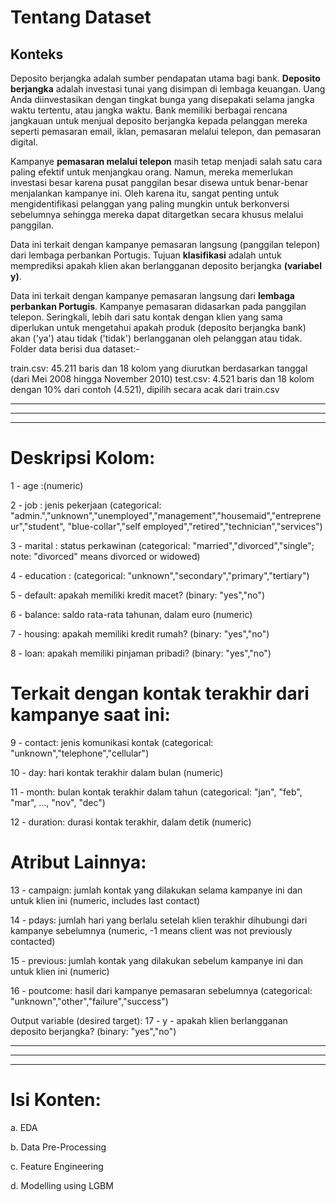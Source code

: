 # Tentang Dataset

## Konteks

Deposito berjangka adalah sumber pendapatan utama bagi bank. **Deposito berjangka** adalah investasi tunai yang disimpan di lembaga keuangan. Uang Anda diinvestasikan dengan tingkat bunga yang disepakati selama jangka waktu tertentu, atau jangka waktu. Bank memiliki berbagai rencana jangkauan untuk menjual deposito berjangka kepada pelanggan mereka seperti pemasaran email, iklan, pemasaran melalui telepon, dan pemasaran digital.

Kampanye **pemasaran melalui telepon** masih tetap menjadi salah satu cara paling efektif untuk menjangkau orang. Namun, mereka memerlukan investasi besar karena pusat panggilan besar disewa untuk benar-benar menjalankan kampanye ini. Oleh karena itu, sangat penting untuk mengidentifikasi pelanggan yang paling mungkin untuk berkonversi sebelumnya sehingga mereka dapat ditargetkan secara khusus melalui panggilan.

Data ini terkait dengan kampanye pemasaran langsung (panggilan telepon) dari lembaga perbankan Portugis. Tujuan **klasifikasi** adalah untuk memprediksi apakah klien akan berlangganan deposito berjangka **(variabel y)**.

Data ini terkait dengan kampanye pemasaran langsung dari **lembaga perbankan Portugis**. Kampanye pemasaran didasarkan pada panggilan telepon. Seringkali, lebih dari satu kontak dengan klien yang sama diperlukan untuk mengetahui apakah produk (deposito berjangka bank) akan ('ya') atau tidak ('tidak') berlangganan oleh pelanggan atau tidak. Folder data berisi dua dataset:-

train.csv: 45.211 baris dan 18 kolom yang diurutkan berdasarkan tanggal (dari Mei 2008 hingga November 2010)
test.csv: 4.521 baris dan 18 kolom dengan 10% dari contoh (4.521), dipilih secara acak dari train.csv


---------------------------------------------------------------------------------------------------------------------
---------------------------------------------------------------------------------------------------------------------
---------------------------------------------------------------------------------------------------------------------
# Deskripsi Kolom:

1 - age :(numeric)

2 - job : jenis pekerjaan 
(categorical: "admin.","unknown","unemployed","management","housemaid","entrepreneur","student", "blue-collar","self employed","retired","technician","services")
    
3 - marital : status perkawinan 
(categorical: "married","divorced","single"; note: "divorced" means divorced or widowed)
    
4 - education : 
(categorical: "unknown","secondary","primary","tertiary")
    
5 - default: apakah memiliki kredit macet? 
(binary: "yes","no")
    
6 - balance: saldo rata-rata tahunan, dalam euro (numeric)

7 - housing: apakah memiliki kredit rumah?
(binary: "yes","no")
    
8 - loan: apakah memiliki pinjaman pribadi?
(binary: "yes","no")


# Terkait dengan kontak terakhir dari kampanye saat ini:

9 - contact: jenis komunikasi kontak 
(categorical: "unknown","telephone","cellular")

10 - day: hari kontak terakhir dalam bulan (numeric)

11 - month: bulan kontak terakhir dalam tahun
(categorical: "jan", "feb", "mar", …, "nov", "dec")

12 - duration: durasi kontak terakhir, dalam detik (numeric)


# Atribut Lainnya:

13 - campaign: jumlah kontak yang dilakukan selama kampanye ini dan untuk klien ini (numeric, includes last contact)

14 - pdays: jumlah hari yang berlalu setelah klien terakhir dihubungi dari kampanye sebelumnya (numeric, -1 means client was not previously contacted)

15 - previous: jumlah kontak yang dilakukan sebelum kampanye ini dan untuk klien ini (numeric)

16 - poutcome: hasil dari kampanye pemasaran sebelumnya (categorical: "unknown","other","failure","success")

Output variable (desired target):
17 - y - apakah klien berlangganan deposito berjangka? (binary: "yes","no")

---------------------------------------------------------------------------------------------------------------------
---------------------------------------------------------------------------------------------------------------------
---------------------------------------------------------------------------------------------------------------------
# Isi Konten:

a. EDA

b. Data Pre-Processing

c. Feature Engineering

d. Modelling using LGBM
